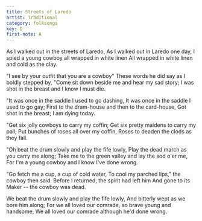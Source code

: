 ```yaml
---
title: Streets of Laredo
artist: Traditional
category: folksongs
key: D
first-note: A
---
```


As I walked out in the streets of Laredo,
As I walked out in Laredo one day,
I spied a young cowboy all wrapped in white linen
All wrapped in white linen and cold as the clay.

"I see by your outfit that you are a cowboy"
These words he did say as I boldly stepped by,
"Come sit down beside me and hear my sad story;
I was shot in the breast and I know I must die.

"It was once in the saddle I used to go dashing,
It was once in the saddle I used to go gay;
First to the dram-house and then to the card-house,
Got shot in the breast; I am dying today.

"Get six jolly cowboys to carry my coffin;
Get six pretty maidens to carry my pall;
Put bunches of roses all over my coffin,
Roses to deaden the clods as they fall.

"Oh beat the drum slowly and play the fife lowly,
Play the dead march as you carry me along;
Take me to the green valley and lay the sod o'er me,
For I'm a young cowboy and I know I've done wrong.

"Go fetch me a cup, a cup of cold water,
To cool my parched lips," the cowboy then said.
Before I returned, the spirit had left him
And gone to its Maker -- the cowboy was dead.

We beat the drum slowly and play the fife lowly,
And bitterly wept as we bore him along;
For we all loved our comrade, so brave young and handsome,
We all loved our comrade although he'd done wrong.

